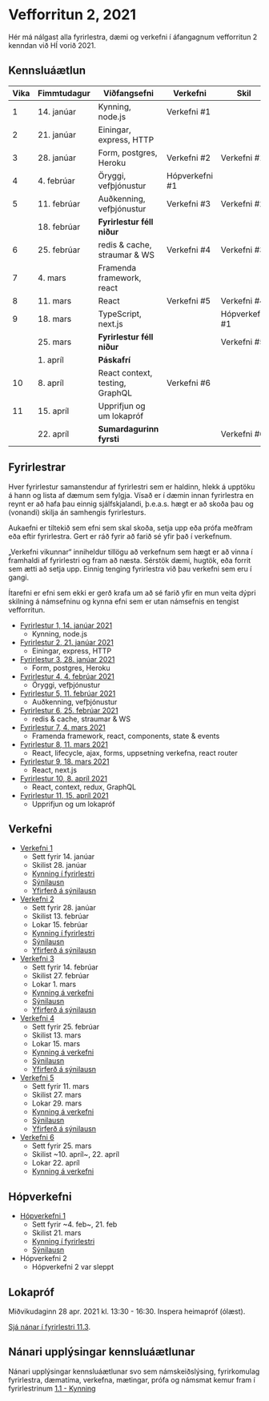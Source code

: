 # Vefforritun 2, 2021

Hér má nálgast alla fyrirlestra, dæmi og verkefni í áfangagnum vefforritun 2 kenndan við HÍ vorið 2021.

## Kennsluáætlun

| Vika | Fimmtudagur | Viðfangsefni                    | Verkefni       | Skil           |
|------|-------------|---------------------------------|----------------|----------------|
|   1  | 14. janúar  | Kynning, node.js                | Verkefni #1    |                |
|   2  | 21. janúar  | Einingar, express, HTTP         |                |                |
|   3  | 28. janúar  | Form, postgres, Heroku          | Verkefni #2    | Verkefni #1    |
|   4  | 4. febrúar  | Öryggi, vefþjónustur            | Hópverkefni #1 |                |
|   5  | 11. febrúar | Auðkenning, vefþjónustur        | Verkefni #3    | Verkefni #2    |
|      | 18. febrúar | **Fyrirlestur féll niður**      |                |                |
|   6  | 25. febrúar | redis & cache, straumar & WS    | Verkefni #4    | Verkefni #3    |
|   7  | 4. mars     | Framenda framework, react       |                |                |
|   8  | 11. mars    | React                           | Verkefni #5    | Verkefni #4    |
|   9  | 18. mars    | TypeScript, next.js             |                | Hópverkefni #1 |
|      | 25. mars    | **Fyrirlestur féll niður**      |                | Verkefni #5    |
|      | 1. apríl    | **Páskafrí**                    |                |                |
|  10  | 8. apríl    | React context, testing, GraphQL | Verkefni #6    |                |
|  11  | 15. apríl   | Upprifjun og um lokapróf        |                |                |
|      | 22. apríl   | **Sumardagurinn fyrsti**        |                |  Verkefni #6   |

## Fyrirlestrar

Hver fyrirlestur samanstendur af fyrirlestri sem er haldinn, hlekk á upptöku á hann og lista af dæmum sem fylgja. Vísað er í dæmin innan fyrirlestra en reynt er að hafa þau einnig sjálfskjalandi, þ.e.a.s. hægt er að skoða þau og (vonandi) skilja án samhengis fyrirlesturs.

Aukaefni er tiltekið sem efni sem skal skoða, setja upp eða prófa meðfram eða eftir fyrirlestra. Gert er ráð fyrir að farið sé yfir það í verkefnum.

„Verkefni vikunnar“ inniheldur tillögu að verkefnum sem hægt er að vinna í framhaldi af fyrirlestri og fram að næsta. Sérstök dæmi, hugtök, eða forrit sem ætti að setja upp. Einnig tenging fyrirlestra við þau verkefni sem eru í gangi.

Ítarefni er efni sem ekki er gerð krafa um að sé farið yfir en mun veita dýpri skilning á námsefninu og kynna efni sem er utan námsefnis en tengist vefforritun.

* [Fyrirlestur 1, 14. janúar 2021](fyrirlestrar/01/)
  * Kynning, node.js
* [Fyrirlestur 2, 21. janúar 2021](fyrirlestrar/02/)
  * Einingar, express, HTTP
* [Fyrirlestur 3, 28. janúar 2021](fyrirlestrar/03/)
  * Form, postgres, Heroku
* [Fyrirlestur 4, 4. febrúar 2021](fyrirlestrar/04/)
  * Öryggi, vefþjónustur
* [Fyrirlestur 5, 11. febrúar 2021](fyrirlestrar/05/)
  * Auðkenning, vefþjónustur
* [Fyrirlestur 6, 25. febrúar 2021](fyrirlestrar/06/)
  * redis & cache, straumar & WS
* [Fyrirlestur 7, 4. mars 2021](fyrirlestrar/07/)
  * Framenda framework, react, components, state & events
* [Fyrirlestur 8, 11. mars 2021](fyrirlestrar/08/)
  * React, lifecycle, ajax, forms, uppsetning verkefna, react router
* [Fyrirlestur 9, 18. mars 2021](fyrirlestrar/09/)
  * React, next.js
* [Fyrirlestur 10, 8. apríl 2021](fyrirlestrar/10/)
  * React, context, redux, GraphQL
* [Fyrirlestur 11, 15. apríl 2021](fyrirlestrar/11/)
  * Upprifjun og um lokapróf

## Verkefni

* [Verkefni 1](https://github.com/vefforritun/vef2-2021-v1)
  * Sett fyrir 14. janúar
  * Skilist 28. janúar
  * [Kynning í fyrirlestri](https://youtu.be/pCEHnurbuCU)
  * [Sýnilausn](https://github.com/vefforritun/vef2-2021-v1-synilausn)
  * [Yfirferð á sýnilausn](https://youtu.be/Wjn0NAH_xFY)
* [Verkefni 2](https://github.com/vefforritun/vef2-2021-v2)
  * Sett fyrir 28. janúar
  * Skilist 13. febrúar
  * Lokar 15. febrúar
  * [Kynning í fyrirlestri](https://youtu.be/1kRJBE040oY)
  * [Sýnilausn](https://github.com/vefforritun/vef2-2021-v2-synilausn)
  * [Yfirferð á sýnilausn](https://youtu.be/jxKehIRjWa0)
* [Verkefni 3](https://github.com/vefforritun/vef2-2021-v3)
  * Sett fyrir 14. febrúar
  * Skilist 27. febrúar
  * Lokar 1. mars
  * [Kynning á verkefni](https://www.youtube.com/watch?v=GW-mbrG5dEs)
  * [Sýnilausn](https://github.com/vefforritun/vef2-2021-v3-synilausn)
  * [Yfirferð á sýnilausn](https://youtu.be/hVhlxcxZ-Oc)
* [Verkefni 4](https://github.com/vefforritun/vef2-2021-v4)
  * Sett fyrir 25. febrúar
  * Skilist 13. mars
  * Lokar 15. mars
  * [Kynning á verkefni](https://youtu.be/U8K0m9zRxHk)
  * [Sýnilausn](https://github.com/vefforritun/vef2-2021-v4-synilausn)
  * [Yfirferð á sýnilausn](https://youtu.be/cI670u7EL1Y)
* [Verkefni 5](https://github.com/vefforritun/vef2-2021-v5)
  * Sett fyrir 11. mars
  * Skilist 27. mars
  * Lokar 29. mars
  * [Kynning á verkefni](https://youtu.be/EyRD1dVVDiU)
  * [Sýnilausn](https://github.com/vefforritun/vef2-2021-v5-synilausn)
  * [Yfirferð á sýnilausn](https://youtu.be/zwNhNHzc-LE)
* [Verkefni 6](https://github.com/vefforritun/vef2-2021-v6)
  * Sett fyrir 25. mars
  * Skilist ~10. apríl~, 22. apríl
  * Lokar 22. apríl
  * [Kynning á verkefni](https://youtu.be/8tTRqYdFH0Q?t=1772)

## Hópverkefni

* [Hópverkefni 1](https://github.com/vefforritun/vef2-2021-h1)
  * Sett fyrir ~4. feb~, 21. feb
  * Skilist 21. mars
  * [Kynning í fyrirlestri](https://youtu.be/gQEFFKGumG0)
  * [Sýnilausn](https://github.com/vefforritun/vef2-2021-h1-synilausn)
* Hópverkefni 2
  * Hópverkefni 2 var sleppt

## Lokapróf

Miðvikudaginn 28 apr. 2021 kl. 13:30 - 16:30. Inspera heimapróf (ólæst).

[Sjá nánar í fyrirlestri 11.3](./fyrirlestrar/11/11.3.lokaprof.md).

## Nánari upplýsingar kennsluáætlunar

Nánari upplýsingar kennsluáætlunar svo sem námskeiðslýsing, fyrirkomulag fyrirlestra, dæmatíma, verkefna, mætingar, prófa og námsmat kemur fram í fyrirlestrinum [1.1 - Kynning](fyrirlestrar/01/01.1.kynning.md)
